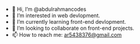 - 👋 Hi, I’m @abdulrahmancodes
- 👀 I’m interested in web devlopment.
- 🌱 I’m currently learning front-end devlopment.
- 💞️ I’m looking to collaborate on front-end projects.
- 📫 How to reach me: ar5438376@gmail.com



